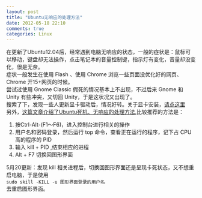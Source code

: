 ```yaml
---
layout: post
title: "Ubuntu无响应的处理方法"
date: 2012-05-18 22:10
comments: true
categories: Linux
---
```

在更新了Ubuntu12.04后，经常遇到电脑无响应的状态，一般的症状是：鼠标可以移动，键盘却无法操作，点击笔记本的音量控制键，指示灯有变化，音量却没变化，很是无奈。  
症状一般发生在使用 Flash 、使用 Chrome 浏览一些页面没优化好的网页、Chrome 开15+网页的时候。  
尝试过使用 Gnome Classic 假死的情况基本上不出现，不过后来 Gnome 和 Unity 有些冲突，又切回 Unity，于是这状况又出现了。  
搜索了下，发现一些人更新显卡驱动后，情况好转。关于显卡安装，[请点这里](http://forum.ubuntu.org.cn/viewtopic.php?t=140531)  
另外，[这篇文章介绍了Ubuntu死机、无响应的处理方法](http://fgqiblog.appspot.com/?p=43001),比较推荐的方法是：

1. 按Ctrl-Alt-(F1～F6)，进入控制台进行相关的操作
2. 用户名和密码登录，然后运行 top 命令，查看正在运行的程序，记下占 CPU 高的程序的 PID 
3. 输入 kill + PID ,结束相应的进程
4.  Alt + F7 切换回图形界面

5月20更新：发现 kill 相关进程后，切换回图形界面还是呈现卡死状态，又不想重启电脑，于是使用  
`sudo skill -KILL -u 图形界面登录的用户名`  
去重启图形界面。



